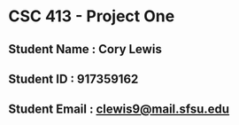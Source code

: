 # CSC 413 - Project One

## Student Name  : Cory Lewis

## Student ID    : 917359162

## Student Email : clewis9@mail.sfsu.edu